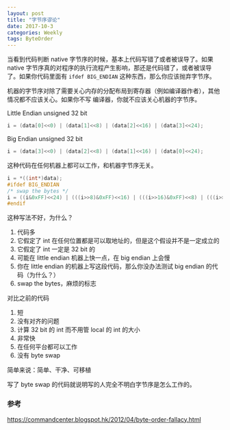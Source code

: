 ```yaml
---
layout: post
title: "字节序谬论"
date: 2017-10-3
categories: Weekly
tags: ByteOrder
---
```


当看到代码判断 native 字节序的时候，基本上代码写错了或者被误导了。如果 native 字节序真的对程序的执行流程产生影响，那还是代码错了，或者被误导了。如果你代码里面有 `ifdef BIG_ENDIAN` 这种东西，那么你应该抛弃字节序。

机器的字节序对除了需要关心内存的分配布局到寄存器（例如编译器作者），其他情况都不应该关心。如果你不写 编译器，你就不应该关心机器的字节序。

Little Endian unsigned 32 bit

```c
i = (data[0]<<0) | (data[1]<<8) | (data[2]<<16) | (data[3]<<24);
```

Big Endian unsigned 32 bit

```c
i = (data[3]<<0) | (data[2]<<8) | (data[1]<<16) | (data[0]<<24);
```

这种代码在任何机器上都可以工作，和机器字节序无关。


```c
i = *((int*)data);
#ifdef BIG_ENDIAN
/* swap the bytes */
i = ((i&0xFF)<<24) | (((i>>8)&0xFF)<<16) | (((i>>16)&0xFF)<<8) | (((i>>24)&0xFF)<<0);
#endif
```

这种写法不好，为什么？

1. 代码多
2. 它假定了 int 在任何位置都是可以取地址的，但是这个假设并不是一定成立的
3. 它假定了 int 一定是 32 bit 的
4. 可能在 little endian 机器上快一点，在 big endian 上会慢
5. 你在 little endian 的机器上写这段代码，那么你没办法测试 big endian 的代码（为什么？）
6. swap the bytes，麻烦的标志

对比之前的代码

1. 短
2. 没有对齐的问题
3. 计算 32 bit 的 int 而不用管 local 的 int 的大小
4. 非常快
5. 在任何平台都可以工作
6. 没有 byte swap

简单来说：简单、干净、可移植



写了 byte swap 的代码就说明写的人完全不明白字节序是怎么工作的。



### 参考

https://commandcenter.blogspot.hk/2012/04/byte-order-fallacy.html
